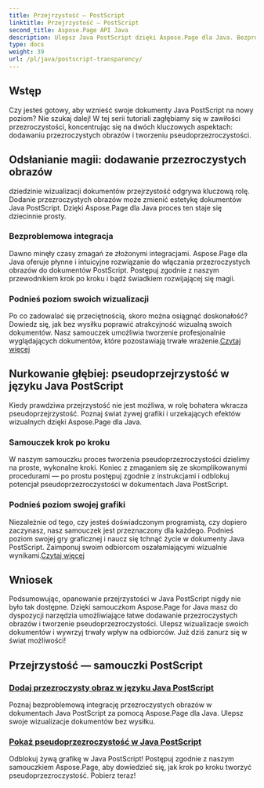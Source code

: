```yaml
---
title: Przejrzystość — PostScript
linktitle: Przejrzystość — PostScript
second_title: Aspose.Page API Java
description: Ulepsz Java PostScript dzięki Aspose.Page dla Java. Bezproblemowo integruj przezroczyste obrazy i twórz żywą pseudoprzezroczystość dla urzekających wizualizacji.
type: docs
weight: 39
url: /pl/java/postscript-transparency/
---
```

## Wstęp

Czy jesteś gotowy, aby wznieść swoje dokumenty Java PostScript na nowy poziom? Nie szukaj dalej! W tej serii tutoriali zagłębiamy się w zawiłości przezroczystości, koncentrując się na dwóch kluczowych aspektach: dodawaniu przezroczystych obrazów i tworzeniu pseudoprzezroczystości.

## Odsłanianie magii: dodawanie przezroczystych obrazów
dziedzinie wizualizacji dokumentów przejrzystość odgrywa kluczową rolę. Dodanie przezroczystych obrazów może zmienić estetykę dokumentów Java PostScript. Dzięki Aspose.Page dla Java proces ten staje się dziecinnie prosty.

### Bezproblemowa integracja
Dawno minęły czasy zmagań ze złożonymi integracjami. Aspose.Page dla Java oferuje płynne i intuicyjne rozwiązanie do włączania przezroczystych obrazów do dokumentów PostScript. Postępuj zgodnie z naszym przewodnikiem krok po kroku i bądź świadkiem rozwijającej się magii. 

### Podnieś poziom swoich wizualizacji
 Po co zadowalać się przeciętnością, skoro można osiągnąć doskonałość? Dowiedz się, jak bez wysiłku poprawić atrakcyjność wizualną swoich dokumentów. Nasz samouczek umożliwia tworzenie profesjonalnie wyglądających dokumentów, które pozostawiają trwałe wrażenie.[Czytaj więcej](./add-transparent-image/)

## Nurkowanie głębiej: pseudoprzejrzystość w języku Java PostScript
Kiedy prawdziwa przejrzystość nie jest możliwa, w rolę bohatera wkracza pseudoprzejrzystość. Poznaj świat żywej grafiki i urzekających efektów wizualnych dzięki Aspose.Page dla Java.

### Samouczek krok po kroku
W naszym samouczku proces tworzenia pseudoprzezroczystości dzielimy na proste, wykonalne kroki. Koniec z zmaganiem się ze skomplikowanymi procedurami — po prostu postępuj zgodnie z instrukcjami i odblokuj potencjał pseudoprzezroczystości w dokumentach Java PostScript.

### Podnieś poziom swojej grafiki
 Niezależnie od tego, czy jesteś doświadczonym programistą, czy dopiero zaczynasz, nasz samouczek jest przeznaczony dla każdego. Podnieś poziom swojej gry graficznej i naucz się tchnąć życie w dokumenty Java PostScript. Zaimponuj swoim odbiorcom oszałamiającymi wizualnie wynikami.[Czytaj więcej](./show-pseudo-transparency/)

## Wniosek
Podsumowując, opanowanie przejrzystości w Java PostScript nigdy nie było tak dostępne. Dzięki samouczkom Aspose.Page for Java masz do dyspozycji narzędzia umożliwiające łatwe dodawanie przezroczystych obrazów i tworzenie pseudoprzezroczystości. Ulepsz wizualizacje swoich dokumentów i wywrzyj trwały wpływ na odbiorców. Już dziś zanurz się w świat możliwości!
## Przejrzystość — samouczki PostScript
### [Dodaj przezroczysty obraz w języku Java PostScript](./add-transparent-image/)
Poznaj bezproblemową integrację przezroczystych obrazów w dokumentach Java PostScript za pomocą Aspose.Page dla Java. Ulepsz swoje wizualizacje dokumentów bez wysiłku.
### [Pokaż pseudoprzezroczystość w Java PostScript](./show-pseudo-transparency/)
Odblokuj żywą grafikę w Java PostScript! Postępuj zgodnie z naszym samouczkiem Aspose.Page, aby dowiedzieć się, jak krok po kroku tworzyć pseudoprzezroczystość. Pobierz teraz!